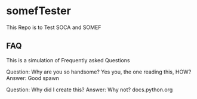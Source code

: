 # somefTester
This Repo is to Test SOCA and SOMEF

## FAQ
This is a simulation of Frequently asked Questions

Question: Why are you so handsome? Yes you, the one reading this, HOW?
Answer: Good spawn

Question: Why did I create this?
Answer: Why not? docs.python.org

